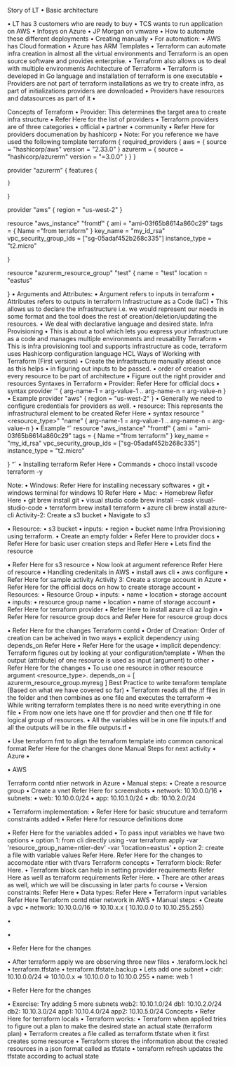 Story of LT
•	Basic architecture
 
•	LT has 3 customers who are ready to buy
•	TCS wants to run application on AWS
•	Infosys on Azure
•	JP Morgan on vmware
•	How to automate these different deployments
•	Creating manually
•	For automation:
•	AWS has Cloud formation
•	Azure has ARM Templates
•	Terraform can automate infra creation in almost all the virtual environments and Terraform is an open source software and provides enterprise.
•	Terraform also allows us to deal with multiple environments
Architecture of Terraform
•	Terraform is developed in Go language and installation of terraform is one executable
•	Providers are not part of terraform installations as we try to create infra, as part of initializations providers are downloaded
•	Providers have resources and datasources as part of it
•	
 
Concepts of Terraform
•	Provider: This determines the target area to create infra structure
•	Refer Here for the list of providers
•	Terraform providers are of three categories
•	official
•	partner
•	community
•	Refer Here for providers documenation by hashicorp
•	Note: For you reference we have used the following template
terraform {
  required_providers {
    aws = {
      source = "hashicorp/aws"
      version = "2.33.0"
    }
    azurerm = {
      source  = "hashicorp/azurerm"
      version = "=3.0.0"
    }
  }
}

provider "azurerm" {
    features {

    }
}

provider "aws" {
    region = "us-west-2"
}

resource "aws_instance" "fromtf" {
    ami = "ami-03f65b8614a860c29"
    tags = {
      Name ="from terraform"
    }
    key_name = "my_id_rsa"
    vpc_security_group_ids = ["sg-05adaf452b268c335"]
    instance_type = "t2.micro"

}


resource "azurerm_resource_group" "test" {
    name = "test"
    location = "eastus"

}
•	Arguments and Attributes:
•	Argument refers to inputs in terraform
•	Attributes refers to outputs in terraform
Infrastructure as a Code (IaC)
•	This allows us to declare the infrastructure i.e. we would represent our needs in some format and the tool does the rest of creation/deletion/updating the resources.
•	We deal with declarative language and desired state.
Infra Provisioning
•	This is about a tool which lets you express your infrastructure as a code and manages multiple environments and reusability
Terraform
•	This is infra provisioning tool and supports infrastructure as code, terraform uses Hashicorp configuration language HCL
Ways of Working with Terraform (First version)
•	Create the infrastructure manually atleast once as this helps
•	in figuring out inputs to be passed.
•	order of creation
•	every resource to be part of architecture
•	Figure out the right provider and resources
Syntaxes in Terraform
•	Provider: Refer Here for official docs
•	syntax
provider '<name-of-provider>' {
arg-name-1 = arg-value-1
..
arg-name-n = arg-value-n
}
•	Example
provider "aws" {
region = "us-west-2"
}
•	Generally we need to configure credentials for providers as well.
•	resource: This represents the infrastructural element to be created Refer Here
•	syntax
resource "<resource_type>" "name" {
arg-name-1 = arg-value-1
..
arg-name-n = arg-value-n
}
•	Example
“`
resource "aws_instance" "fromtf" {
ami = "ami-03f65b8614a860c29"
tags = {
Name ="from terraform"
}
key_name = "my_id_rsa"
vpc_security_group_ids = ["sg-05adaf452b268c335"]
instance_type = "t2.micro"</li>
</ul>
}
“`
•	Installing terraform Refer Here
•	Commands
•	choco install vscode terraform -y
 
Note:
•	Windows: Refer Here for installing necessary softwares
•	git
•	windows terminal for windows 10 Refer Here
•	Mac:
•	Homebrew Refer Here
•	git brew install git
•	visual studio code brew install --cask visual-studio-code
•	terraform brew install terraform
•	azure cli brew install azure-cli
Activity-2: Create a s3 bucket
•	Navigate to s3
 
 
 
 
 
•	Resource:
•	s3 bucket
•	inputs:
•	region
•	bucket name
Infra Provisioning using terraform.
•	Create an empty folder
•	Refer Here to provider docs
•	Refer Here for basic user creation steps and Refer Here
•	Lets find the resource
 
•	Refer Here for s3 resource
•	Now look at argument reference Refer Here of resource
•	Handling credenitals in AWS
•	install aws cli
•	aws configure
•	Refer Here for sample activity
Activity 3: Create a storge account in Azure
•	Refer Here for the official docs on how to create storage account
•	Resources:
•	Resource Group
•	inputs:
•	name
•	location
•	storage account
•	inputs:
•	resource group name
•	location
•	name of storage account
•	Refer Here for terraform provider
•	Refer Here to install azure cli az login
•	Refer Here for resource group docs and Refer Here for resource group docs
 
 
•	Refer Here for the changes
Terraform contd
•	Order of Creation: Order of creation can be acheived in two ways
•	explicit dependency using depends_on Refer Here
•	Refer Here for the usage
•	implicit dependency: Terraform figures out by looking at your configuration/template
•	When the output (attribute) of one resource is used as input (argument) to other
•	Refer Here for the changes
•	To use one resource in other resource argument <resource_type>.<name>
depends_on = [ azurerm_resource_group.myresg ]
Best Practice to write terraform template (Based on what we have covered so far)
•	Terraform reads all the .tf files in the folder and then combines as one file and executes the terraform => While writing terraform templates there is no need write everything in one file
•	From now one lets have one tf for provdier and then one tf file for logical group of resources.
•	All the variables will be in one file inputs.tf and all the outputs will be in the file outputs.tf
•	
 
•	Use terraform fmt to align the terraform template into common canonical format Refer Here for the changes done
Manual Steps for next activity
•	Azure
•	
 
•	AWS
 
Terraform contd
ntier network in Azure
•	Manual steps:
•	Create a resource group
•	Create a vnet Refer Here for screenshots
•	network: 10.10.0.0/16
•	subnets:
•	web: 10.10.0.0/24
•	app: 10.10.1.0/24
•	db: 10.10.2.0/24
 
•	Terraform implementation:
•	Refer Here for basic strucuture and terraform constraints added
•	Refer Here for resource definitions done
 
•	Refer Here for the variables added
•	To pass input variables we have two options
•	option 1: from cli directly using -var terraform apply -var 'resource_group_name=ntier-dev' -var 'location=eastus'
•	option 2: create a file with variable values Refer Here. Refer Here for the changes to accomodate ntier with tfvars
Terraform concepts
•	Terraform block: Refer Here.
•	Terraform block can help in setting provider requirements Refer Here as well as terraform requirements Refer Here.
•	There are other areas as well, which we will be discussing in later parts fo course
•	Version constraints: Refer Here
•	Data types: Refer Here
•	Terraform input variables Refer Here
Terraform contd
ntier network in AWS
•	Manual steps:
•	Create a vpc
•	network: 10.10.0.0/16 => 10.10.x.x ( 10.10.0.0 to 10.10.255.255)
 
 
•	
 
•	
 
•	Refer Here for the changes
 
•	After terraform apply we are observing three new files
•	.teraform.lock.hcl
•	terraform.tfstate
•	terraform.tfstate.backup
•	Lets add one subnet
•	cidr: 10.10.0.0/24 => 10.10.0.x => 10.10.0.0 to 10.10.0.255
•	name: web 1
 

 

 
•	Refer Here for the changes
 

•	Exercise: Try adding 5 more subnets
web2: 10.10.1.0/24
db1: 10.10.2.0/24
db2: 10.10.3.0/24
app1: 10.10.4.0/24
app2: 10.10.5.0/24
Concepts
•	Refer Here for terraform locals
•	Terraform works:
•	Terraform when applied tries to figure out a plan to make the desired state an actual state (terraform plan)
•	Terraform creates a file called as terraform.tfstate when it first creates some resource
•	Terraform stores the information about the created resources in a json format called as tfstate
•	terraform refresh updates the tfstate according to actual state
 


